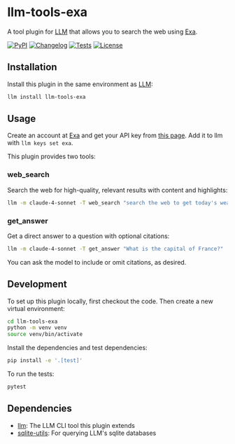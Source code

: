 # llm-tools-exa

A tool plugin for [LLM](https://llm.datasette.io/) that allows you to search the web using [Exa](https://exa.ai/).

[![PyPI](https://img.shields.io/pypi/v/llm-tools-exa.svg)](https://pypi.org/project/llm-tools-exa/)
[![Changelog](https://img.shields.io/github/v/release/daturkel/llm-tools-exa?include_prereleases&label=changelog)](https://github.com/daturkel/llm-tools-exa/releases)
[![Tests](https://github.com/daturkel/llm-tools-exa/actions/workflows/test.yml/badge.svg)](https://github.com/daturkel/llm-tools-exa/actions/workflows/test.yml)
[![License](https://img.shields.io/badge/license-Apache%202.0-blue.svg)](https://github.com/daturkel/llm-tools-exa/blob/main/LICENSE)

## Installation

Install this plugin in the same environment as [LLM](https://llm.datasette.io/):

```bash
llm install llm-tools-exa
```

## Usage

Create an account at [Exa](https://exa.ai/) and get your API key from [this page](https://dashboard.exa.ai/api-keys). Add it to llm with `llm keys set exa`. 

This plugin provides two tools:

### web_search
Search the web for high-quality, relevant results with content and highlights:

```bash
llm -m claude-4-sonnet -T web_search "search the web to get today's weather in nyc"
```

### get_answer  
Get a direct answer to a question with optional citations:

```bash
llm -m claude-4-sonnet -T get_answer "What is the capital of France?"
```

You can ask the model to include or omit citations, as desired.

## Development

To set up this plugin locally, first checkout the code. Then create a new virtual environment:

```bash
cd llm-tools-exa
python -m venv venv
source venv/bin/activate
```

Install the dependencies and test dependencies:

```bash
pip install -e '.[test]'
```

To run the tests:

```bash
pytest
```

## Dependencies

- [llm](https://llm.datasette.io/): The LLM CLI tool this plugin extends
- [sqlite-utils](https://sqlite-utils.datasette.io/en/stable/): For querying LLM's sqlite databases
